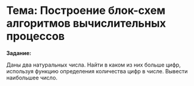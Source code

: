 # Тема: Построение блок-схем алгоритмов вычислительных процессов

**Задание:**

Даны два натуральных числа. Найти в каком из них больше цифр, используя функцию определения количества цифр в числе.
Вывести наибольшее число.

